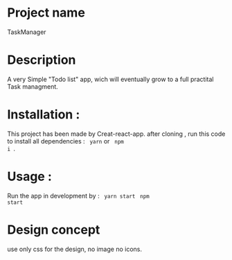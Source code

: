 # Project name 

TaskManager

# Description

A very Simple "Todo list" app, wich will eventually grow to a full practital Task managment.

# Installation :

This project has been made by Creat-react-app.
after cloning , run this code to install all dependencies :
<code> yarn</code>
or <code> npm i </code>.

# Usage :

Run the app in development by :
<code> yarn start</code>
<code> npm start </code>

# Design concept
use only css for the design, no image no icons.


